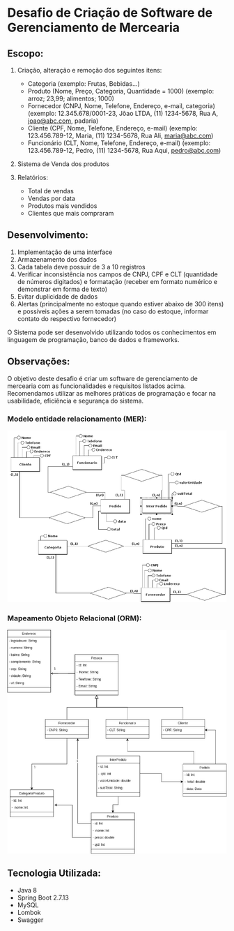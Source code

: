 # Desafio de Criação de Software de Gerenciamento de Mercearia

## Escopo:

1. Criação, alteração e remoção dos seguintes itens:
    - Categoria (exemplo: Frutas, Bebidas...)
    - Produto (Nome, Preço, Categoria, Quantidade = 1000) (exemplo: arroz; 23,99; alimentos; 1000)
    - Fornecedor (CNPJ, Nome, Telefone, Endereço, e-mail, categoria) (exemplo: 12.345.678/0001-23, Jõao LTDA, (11) 1234-5678, Rua A, joao@abc.com, padaria)
    - Cliente (CPF, Nome, Telefone, Endereço, e-mail) (exemplo: 123.456.789-12, Maria, (11) 1234-5678, Rua Ali, maria@abc.com)
    - Funcionário (CLT, Nome, Telefone, Endereço, e-mail) (exemplo: 123.456.789-12, Pedro, (11) 1234-5678, Rua Aqui, pedro@abc.com)

2. Sistema de Venda dos produtos

3. Relatórios:
    - Total de vendas
    - Vendas por data
    - Produtos mais vendidos
    - Clientes que mais compraram

## Desenvolvimento:

1. Implementação de uma interface
2. Armazenamento dos dados
3. Cada tabela deve possuir de 3 a 10 registros
4. Verificar inconsistência nos campos de CNPJ, CPF e CLT (quantidade de números digitados) e formatação (receber em formato numérico e demonstrar em forma de texto)
5. Evitar duplicidade de dados
6. Alertas (principalmente no estoque quando estiver abaixo de 300 itens) e possíveis ações a serem tomadas (no caso do estoque, informar contato do respectivo fornecedor)

O Sistema pode ser desenvolvido utilizando todos os conhecimentos em linguagem de programação, banco de dados e frameworks.

## Observações:

O objetivo deste desafio é criar um software de gerenciamento de mercearia com as funcionalidades e requisitos listados acima. Recomendamos utilizar as melhores práticas de programação e focar na usabilidade, eficiência e segurança do sistema.


### Modelo entidade relacionamento (MER):
![MER](img/MerceariaArnusMER.png)

### Mapeamento Objeto Relacional (ORM):
![ORM](img/DiagramaclasseMerceariaArnus.jpg)

## Tecnologia Utilizada:
- Java 8
- Spring Boot 2.7.13
- MySQL
- Lombok
- Swagger